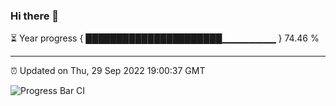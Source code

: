 ### Hi there 👋

⏳ Year progress { ██████████████████████▁▁▁▁▁▁▁▁ } 74.46 %

---

⏰ Updated on Thu, 29 Sep 2022 19:00:37 GMT

![Progress Bar CI](https://github.com/liununu/liununu/workflows/Progress%20Bar%20CI/badge.svg)
